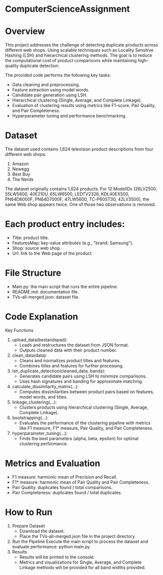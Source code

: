 # ComputerScienceAssignment

# Overview
This project addresses the challenge of detecting duplicate products across different web shops. Using scalable techniques such as Locality Sensitive Hashing (LSH) and hierarchical clustering methods. The goal is to reduce the computational cost of product comparisons while maintaining high-quality duplicate detection.

The provided code performs the following key tasks:
* Data cleaning and preprocessing.
* Feature extraction using model words.
* Candidate pair generation using LSH.
* Hierarchical clustering (Single, Average, and Complete Linkage).
* Evaluation of clustering results using metrics like F1-score, Pair Quality, and Pair Completeness.
* Hyperparameter tuning and performance benchmarking.

# Dataset
The dataset used contains 1,624 television product descriptions from four different web shops:
1. Amazon
2. Newegg
3. Best Buy
4. The Nerds

The dataset originally contains 1,624 products. For 12 ModelIDs (26LV2500, 55LW5600, 40E210U, 65LW6500, LEDTV2326, KDL40EX500, PN64D8000F, PN64D7000F, 47LW5600, TC-P60ST30, 42LV3500), the same Web shop appears twice. One of those two observations is removed.

# Each product entry includes:
* Title: product title.
* FeaturesMap: key-value attributes (e.g., "brand: Samsung").
* Shop: source web shop.
* Url: link to the Web page of the product

# File Structure
* Main.py: the main script that runs the entire pipeline.
* README.md: documentation file.
* TVs-all-merged.json: dataset file.

# Code Explanation
Key Functions
1. upload_data(bestandspad):
    * Loads and restructures the dataset from JSON format.
    * Outputs cleaned data with their product number.
2. clean_data(data):
    * Cleans and normalizes product titles and features.
    * Combines titles and features for further processing.
3. lsh_duplicate_detection(cleaned_data, bands):
    * Generates candidate pairs using LSH to minimize comparisons.
    * Uses hash signatures and banding for approximate matching.
4. calculate_dissimilarity_matrix(...):
    * Computes dissimilarities between product pairs based on features, model words, and titles.
5. linkage_clustering(...):
    * Clusters products using hierarchical clustering (Single, Average, Complete Linkage).
6. bootstrapping(...):
    * Evaluates the performance of the clustering pipeline with metrics like F1 measure, F1* measure, Pair Quality, and Pair Completeness.
7. hyperparameter_tuning(...):
    * Finds the best parameters (alpha, beta, epsilon) for optimal clustering performance.

# Metrics and Evaluation
* F1 measure: harmonic mean of Precision and Recall.
* F1* measure: harmonic mean of Pair Quality and Pair Completeness.
* Pair Quality: duplicates found / total comparisons.
* Pair Completeness: duplicates found / total duplicates.

# How to Run
1. Prepare Dataset
    * Download the dataset.
    * Place the TVs-all-merged.json file in the project directory.
2. Run the Pipeline Execute the main script to process the dataset and evaluate performance: python main.py
3. Results
    * Results will be printed to the console.
    * Metrics and visualizations for Single, Average, and Complete Linkage methods will be provided for all band widths provided.


